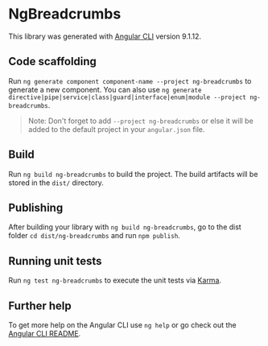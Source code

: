 # NgBreadcrumbs

This library was generated with [Angular CLI](https://github.com/angular/angular-cli) version 9.1.12.

## Code scaffolding

Run `ng generate component component-name --project ng-breadcrumbs` to generate a new component. You can also use `ng generate directive|pipe|service|class|guard|interface|enum|module --project ng-breadcrumbs`.
> Note: Don't forget to add `--project ng-breadcrumbs` or else it will be added to the default project in your `angular.json` file. 

## Build

Run `ng build ng-breadcrumbs` to build the project. The build artifacts will be stored in the `dist/` directory.

## Publishing

After building your library with `ng build ng-breadcrumbs`, go to the dist folder `cd dist/ng-breadcrumbs` and run `npm publish`.

## Running unit tests

Run `ng test ng-breadcrumbs` to execute the unit tests via [Karma](https://karma-runner.github.io).

## Further help

To get more help on the Angular CLI use `ng help` or go check out the [Angular CLI README](https://github.com/angular/angular-cli/blob/master/README.md).
